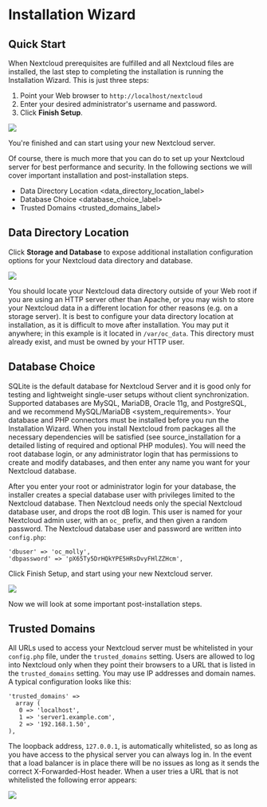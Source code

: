 Installation Wizard
===================

Quick Start
-----------

When Nextcloud prerequisites are fulfilled and all Nextcloud files are
installed, the last step to completing the installation is running the
Installation Wizard. This is just three steps:

1.  Point your Web browser to `http://localhost/nextcloud`
2.  Enter your desired administrator's username and password.
3.  Click **Finish Setup**.

![](images/install-wizard-a.png)

You're finished and can start using your new Nextcloud server.

Of course, there is much more that you can do to set up your Nextcloud
server for best performance and security. In the following sections we
will cover important installation and post-installation steps.

-   Data Directory Location &lt;data\_directory\_location\_label&gt;
-   Database Choice &lt;database\_choice\_label&gt;
-   Trusted Domains &lt;trusted\_domains\_label&gt;

Data Directory Location
-----------------------

Click **Storage and Database** to expose additional installation
configuration options for your Nextcloud data directory and database.

![](images/install-wizard-a1.png)

You should locate your Nextcloud data directory outside of your Web root
if you are using an HTTP server other than Apache, or you may wish to
store your Nextcloud data in a different location for other reasons
(e.g. on a storage server). It is best to configure your data directory
location at installation, as it is difficult to move after installation.
You may put it anywhere; in this example is it located in
`/var/oc_data`. This directory must already exist, and must be owned by
your HTTP user.

Database Choice
---------------

SQLite is the default database for Nextcloud Server and it is good only
for testing and lightweight single-user setups without client
synchronization. Supported databases are MySQL, MariaDB, Oracle 11g, and
PostgreSQL, and we recommend MySQL/MariaDB &lt;system\_requirements&gt;.
Your database and PHP connectors must be installed before you run the
Installation Wizard. When you install Nextcloud from packages all the
necessary dependencies will be satisfied (see source\_installation for a
detailed listing of required and optional PHP modules). You will need
the root database login, or any administrator login that has permissions
to create and modify databases, and then enter any name you want for
your Nextcloud database.

After you enter your root or administrator login for your database, the
installer creates a special database user with privileges limited to the
Nextcloud database. Then Nextcloud needs only the special Nextcloud
database user, and drops the root dB login. This user is named for your
Nextcloud admin user, with an `oc_` prefix, and then given a random
password. The Nextcloud database user and password are written into
`config.php`:

    'dbuser' => 'oc_molly',
    'dbpassword' => 'pX65Ty5DrHQkYPE5HRsDvyFHlZZHcm',  

Click Finish Setup, and start using your new Nextcloud server.

![](images/install-wizard-a2.png)

Now we will look at some important post-installation steps.

Trusted Domains
---------------

All URLs used to access your Nextcloud server must be whitelisted in
your `config.php` file, under the `trusted_domains` setting. Users are
allowed to log into Nextcloud only when they point their browsers to a
URL that is listed in the `trusted_domains` setting. You may use IP
addresses and domain names. A typical configuration looks like this:

    'trusted_domains' => 
      array (
       0 => 'localhost', 
       1 => 'server1.example.com', 
       2 => '192.168.1.50',
    ),

The loopback address, `127.0.0.1`, is automatically whitelisted, so as
long as you have access to the physical server you can always log in. In
the event that a load balancer is in place there will be no issues as
long as it sends the correct X-Forwarded-Host header. When a user tries
a URL that is not whitelisted the following error appears:

![](images/install-wizard-a4.png)
